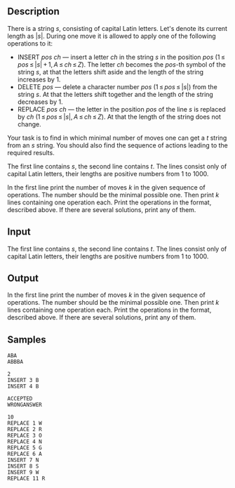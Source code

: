 ## Description

<div><p>There is a string <span class="tex-span"><i>s</i></span>, consisting of capital Latin letters. Let's denote its current length as <span class="tex-span">|<i>s</i>|</span>. During one move it is allowed to apply one of the following operations to it: </p><ul> <li> <span class="tex-font-style-tt">INSERT</span> <span class="tex-span"><i>pos</i></span> <span class="tex-span"><i>ch</i></span> — insert a letter <span class="tex-span"><i>ch</i></span> in the string <span class="tex-span"><i>s</i></span> in the position <span class="tex-span"><i>pos</i></span> (<span class="tex-span">1 ≤ <i>pos</i> ≤ |<i>s</i>| + 1, <i>A</i> ≤ <i>ch</i> ≤ <i>Z</i></span>). The letter <span class="tex-span"><i>ch</i></span> becomes the <span class="tex-span"><i>pos</i></span>-th symbol of the string <span class="tex-span"><i>s</i></span>, at that the letters shift aside and the length of the string increases by 1. </li><li> <span class="tex-font-style-tt">DELETE</span> <span class="tex-span"><i>pos</i></span> — delete a character number <span class="tex-span"><i>pos</i></span> (<span class="tex-span">1 ≤ <i>pos</i> ≤ |<i>s</i>|</span>) from the string <span class="tex-span"><i>s</i></span>. At that the letters shift together and the length of the string decreases by 1. </li><li> <span class="tex-font-style-tt">REPLACE</span> <span class="tex-span"><i>pos</i></span> <span class="tex-span"><i>ch</i></span> — the letter in the position <span class="tex-span"><i>pos</i></span> of the line <span class="tex-span"><i>s</i></span> is replaced by <span class="tex-span"><i>ch</i></span> (<span class="tex-span">1 ≤ <i>pos</i> ≤ |<i>s</i>|, <i>A</i> ≤ <i>ch</i> ≤ <i>Z</i></span>). At that the length of the string does not change. </li></ul><p>Your task is to find in which minimal number of moves one can get a <span class="tex-span"><i>t</i></span> string from an <span class="tex-span"><i>s</i></span> string. You should also find the sequence of actions leading to the required results.</p></div><div class="input-specification"><p>The first line contains <span class="tex-span"><i>s</i></span>, the second line contains <span class="tex-span"><i>t</i></span>. The lines consist only of capital Latin letters, their lengths are positive numbers from <span class="tex-span">1</span> to <span class="tex-span">1000</span>.</p></div><div class="output-specification"><p>In the first line print the number of moves <span class="tex-span"><i>k</i></span> in the given sequence of operations. The number should be the minimal possible one. Then print <span class="tex-span"><i>k</i></span> lines containing one operation each. Print the operations in the format, described above. If there are several solutions, print any of them.</p></div>


## Input

<p>The first line contains <span class="tex-span"><i>s</i></span>, the second line contains <span class="tex-span"><i>t</i></span>. The lines consist only of capital Latin letters, their lengths are positive numbers from <span class="tex-span">1</span> to <span class="tex-span">1000</span>.</p>


## Output

<p>In the first line print the number of moves <span class="tex-span"><i>k</i></span> in the given sequence of operations. The number should be the minimal possible one. Then print <span class="tex-span"><i>k</i></span> lines containing one operation each. Print the operations in the format, described above. If there are several solutions, print any of them.</p>


## Samples

```input1
ABA
ABBBA

```

```output1
2
INSERT 3 B
INSERT 4 B

```






```input2
ACCEPTED
WRONGANSWER

```

```output2
10
REPLACE 1 W
REPLACE 2 R
REPLACE 3 O
REPLACE 4 N
REPLACE 5 G
REPLACE 6 A
INSERT 7 N
INSERT 8 S
INSERT 9 W
REPLACE 11 R

```



